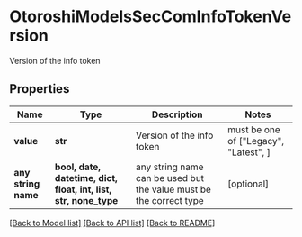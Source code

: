 # OtoroshiModelsSecComInfoTokenVersion

Version of the info token

## Properties
Name | Type | Description | Notes
------------ | ------------- | ------------- | -------------
**value** | **str** | Version of the info token |  must be one of ["Legacy", "Latest", ]
**any string name** | **bool, date, datetime, dict, float, int, list, str, none_type** | any string name can be used but the value must be the correct type | [optional]

[[Back to Model list]](../README.md#documentation-for-models) [[Back to API list]](../README.md#documentation-for-api-endpoints) [[Back to README]](../README.md)


